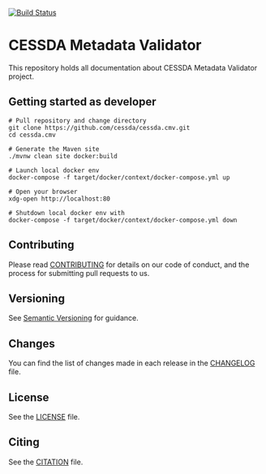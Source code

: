 [![Build Status](https://jenkins.cessda.eu/buildStatus/icon?job=cessda.cmv%2Fmain)](https://jenkins.cessda.eu/job/cessda.cmv/job/main/)

# CESSDA Metadata Validator

This repository holds all documentation about CESSDA Metadata Validator project.

## Getting started as developer

```shell
# Pull repository and change directory
git clone https://github.com/cessda/cessda.cmv.git
cd cessda.cmv

# Generate the Maven site
./mvnw clean site docker:build

# Launch local docker env
docker-compose -f target/docker/context/docker-compose.yml up

# Open your browser
xdg-open http://localhost:80

# Shutdown local docker env with
docker-compose -f target/docker/context/docker-compose.yml down
```

## Contributing

Please read [CONTRIBUTING](CONTRIBUTING.md) for details on our code of conduct,
and the process for submitting pull requests to us.

## Versioning

See [Semantic Versioning](https://semver.org/) for guidance.

## Changes

You can find the list of changes made in each release in the
[CHANGELOG](CHANGELOG.md) file.

## License

See the [LICENSE](LICENSE.txt) file.

## Citing

See the [CITATION](CITATION.cff) file.
